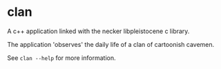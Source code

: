 # clan
A c++ application linked with the necker libpleistocene c library.

The application 'observes' the daily life of a clan of cartoonish cavemen.

See `clan --help` for more information.
